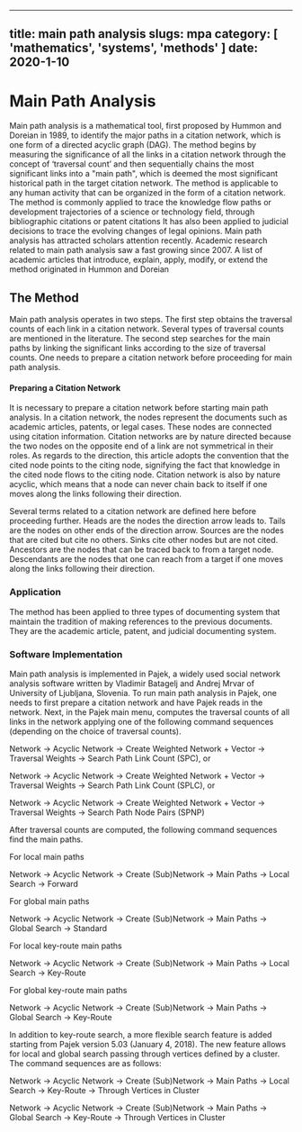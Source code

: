 ----
title: main path analysis
slugs: mpa
category: [ 'mathematics', 'systems', 'methods' ]
date: 2020-1-10
----

# Main Path Analysis

Main path analysis is a mathematical tool, first proposed by Hummon and Doreian in 1989, to identify the major paths in a citation network, which is one form of a directed acyclic graph (DAG). The method begins by measuring the significance of all the links in a citation network through the concept of ‘traversal count’ and then sequentially chains the most significant links into a "main path", which is deemed the most significant historical path in the target citation network. The method is applicable to any human activity that can be organized in the form of a citation network. The method is commonly applied to trace the knowledge flow paths or development trajectories of a science or technology field, through bibliographic citations or patent citations
It has also been applied to judicial decisions to trace the evolving changes of legal opinions.
Main path analysis has attracted scholars attention recently. Academic research related to main path analysis saw a fast growing since 2007. A list of academic articles that introduce, explain, apply, modify, or extend the method originated in Hummon and Doreian

## The Method

Main path analysis operates in two steps. The first step obtains the traversal counts of each link in a citation network. Several types of traversal counts are mentioned in the literature. The second step searches for the main paths by linking the significant links according to the size of traversal counts. One needs to prepare a citation network before proceeding for main path analysis. 

#### Preparing a Citation Network

It is necessary to prepare a citation network before starting main path analysis. In a citation network, the nodes represent the documents such as academic articles, patents, or legal cases. These nodes are connected using citation information. Citation networks are by nature directed because the two nodes on the opposite end of a link are not symmetrical in their roles. As regards to the direction, this article adopts the convention that the cited node points to the citing node, signifying the fact that knowledge in the cited node flows to the citing node. Citation network is also by nature acyclic, which means that a node can never chain back to itself if one moves along the links following their direction.

Several terms related to a citation network are defined here before proceeding further. Heads are the nodes the direction arrow leads to. Tails are the nodes on other ends of the direction arrow. Sources are the nodes that are cited but cite no others. Sinks cite other nodes but are not cited. Ancestors are the nodes that can be traced back to from a target node. Descendants are the nodes that one can reach from a target if one moves along the links following their direction. 


### Application

The method has been applied to three types of documenting system that maintain the tradition of making references to the previous documents. They are the academic article, patent, and judicial documenting system. 

### Software Implementation

Main path analysis is implemented in Pajek, a widely used social network analysis software written by Vladimir Batagelj and Andrej Mrvar of University of Ljubljana, Slovenia. To run main path analysis in Pajek, one needs to first prepare a citation network and have Pajek reads in the network. Next, in the Pajek main menu, computes the traversal counts of all links in the network applying one of the following command sequences (depending on the choice of traversal counts).

Network → Acyclic Network → Create Weighted Network + Vector → Traversal Weights → Search Path Link Count (SPC), or

Network → Acyclic Network → Create Weighted Network + Vector → Traversal Weights → Search Path Link Count (SPLC), or

Network → Acyclic Network → Create Weighted Network + Vector → Traversal Weights → Search Path Node Pairs (SPNP)

After traversal counts are computed, the following command sequences find the main paths.

For local main paths

Network → Acyclic Network → Create (Sub)Network → Main Paths → Local Search → Forward

For global main paths

Network → Acyclic Network → Create (Sub)Network → Main Paths → Global Search → Standard

For local key-route main paths

Network → Acyclic Network → Create (Sub)Network → Main Paths → Local Search → Key-Route

For global key-route main paths

Network → Acyclic Network → Create (Sub)Network → Main Paths → Global Search → Key-Route

In addition to key-route search, a more flexible search feature is added starting from Pajek version 5.03 (January 4, 2018). The new feature allows for local and global search passing through vertices defined by a cluster. The command sequences are as follows:

Network → Acyclic Network → Create (Sub)Network → Main Paths → Local Search → Key-Route → Through Vertices in Cluster

Network → Acyclic Network → Create (Sub)Network → Main Paths → Global Search → Key-Route → Through Vertices in Cluster 